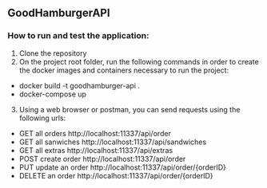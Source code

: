 ## GoodHamburgerAPI

### How to run and test the application:

1) Clone the repository
2) On the project root folder, run the following commands in order to create the docker images and containers necessary to run the project:
  - docker build -t goodhamburger-api .
  - docker-compose up
3) Using a web browser or postman, you can send requests using the following urls:
  - GET all orders http://localhost:11337/api/order
  - GET all sanwiches http://localhost:11337/api/sandwiches
  - GET all extras http://localhost:11337/api/extras
  - POST create order http://localhost:11337/api/order
  - PUT update an order http://localhost:11337/api/order/{orderID}
  - DELETE an order http://localhost:11337/api/order/{orderID}
